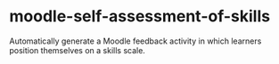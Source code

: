 # moodle-self-assessment-of-skills
Automatically generate a Moodle feedback activity in which learners position themselves on a skills scale.
